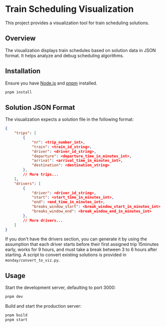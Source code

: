 # Train Scheduling Visualization

This project provides a visualization tool for train scheduling solutions.

## Overview

The visualization displays train schedules based on solution data in JSON format. It helps analyze and debug scheduling algorithms.

## Installation

Ensure you have [Node.js](https://nodejs.org/) and [pnpm](https://pnpm.io/) installed.

```bash
pnpm install
```

## Solution JSON Format

The visualization expects a solution file in the following format:

```json
{
    "trips": [
        {
            "nr": <trip_number_int>,
            "train": <train_id_string>,
            "driver": <driver_id_string>,
            "departure": <departure_time_in_minutes_int>,
            "arrival": <arrival_time_in_minutes_int>,
            "destination": <destination_string>
        },
        // More trips...
    ],
    "drivers": [
        {
            "driver": <driver_id_string>,
            "start": <start_time_in_minutes_int>,
            "end": <end_time_in_minutes_int>,
            "breaks_window_start": <break_window_start_in_minutes_int>,
            "breaks_window_end": <break_window_end_in_minutes_int>
        },
        // More drivers...
    ]
}
```

If you don't have the drivers section, you can generate it by using the assumption that each driver starts before their first assigned trip 15minutes early, works for 9 hours, and must take a break between 3 to 6 hours after starting. A script to convert existing solutions is provided in `monday/convert_to_viz.py`.

## Usage
Start the development server, defaulting to port 3000:

```bash
pnpm dev
```

Build and start the production server:

```bash
pnpm build
pnpm start
```